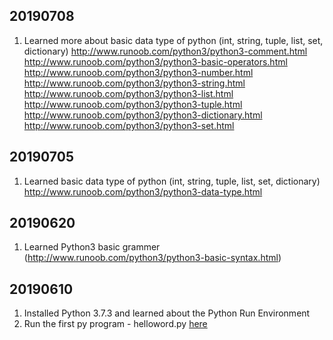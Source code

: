 ## 20190708
1. Learned more about basic data type of python (int, string, tuple, list, set, dictionary)
http://www.runoob.com/python3/python3-comment.html
http://www.runoob.com/python3/python3-basic-operators.html
http://www.runoob.com/python3/python3-number.html
http://www.runoob.com/python3/python3-string.html
http://www.runoob.com/python3/python3-list.html
http://www.runoob.com/python3/python3-tuple.html
http://www.runoob.com/python3/python3-dictionary.html
http://www.runoob.com/python3/python3-set.html

## 20190705
1. Learned basic data type of python (int, string, tuple, list, set, dictionary)
http://www.runoob.com/python3/python3-data-type.html

## 20190620
1. Learned Python3 basic grammer
   (http://www.runoob.com/python3/python3-basic-syntax.html)

## 20190610

1. Installed Python 3.7.3 and learned about the Python Run Environment
2. Run the first py program - helloword.py [here](https://github.com/liuyangvic/liuyangvic.github.io/blob/master/study%20python/helloworld.py)
